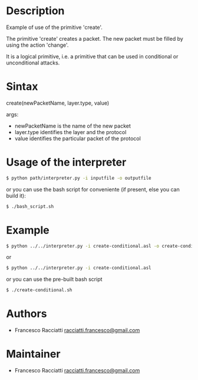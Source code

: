 Description
============
Example of use of the primitive 'create'.

The primitive 'create' creates a packet. The new packet must be filled by using the action 'change'.

It is a logical primitive, i.e. a primitive that can be used in conditional or unconditional attacks.


Sintax
======
create(newPacketName, layer.type, value)

args:
 + newPacketName is the name of the new packet
 + layer.type identifies the layer and the protocol
 + value identifies the particular packet of the protocol


Usage of the interpreter
========================
``` sh
$ python path/interpreter.py -i inputfile -o outputfile
```

or you can use the bash script for conveniente (if present, else you can build it):

``` sh
$ ./bash_script.sh
```

Example
=======
``` sh
$ python ../../interpreter.py -i create-conditional.asl -o create-conditional.xml
```

or

``` sh
$ python ../../interpreter.py -i create-conditional.asl
```

or you can use the pre-built bash script

``` sh
$ ./create-conditional.sh
```


Authors
=======
+ Francesco Racciatti  	<racciatti.francesco@gmail.com>


Maintainer
==========
+ Francesco Racciatti	<racciatti.francesco@gmail.com>
